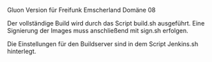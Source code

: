 
Gluon Version für Freifunk Emscherland Domäne 08

Der vollständige Build wird durch das Script build.sh ausgeführt. 
Eine Signierung der Images muss anschließend mit sign.sh erfolgen. 

Die Einstellungen für den Buildserver sind in dem Script Jenkins.sh hinterlegt.

